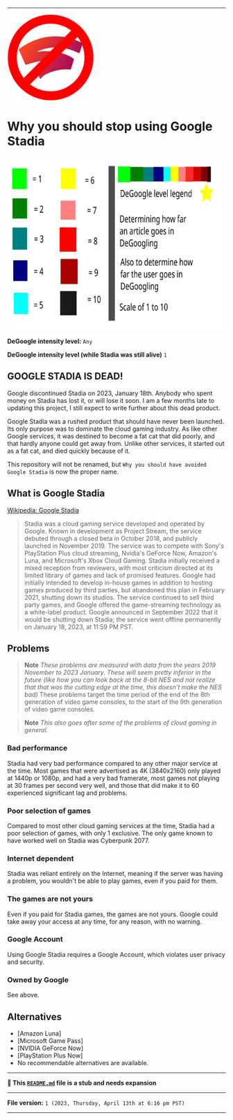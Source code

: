
***

<img alt="Google Stadia (2021) logo failed to load. Click/tap here to attempt to view it" src="/Anti-Google-Stadia_1024pxIcon_V1_HighCompression.png" width="200" height="200"/>

# Why you should stop using Google Stadia

<img alt="DeGoogle Ranking scale failed to load. Click/tap here to attempt to view it" src="/10Scale_Legend_V2.svg" width="600" height="400"/>

**DeGoogle intensity level:** `Any`

**DeGoogle intensity level (while Stadia was still alive)** `1`

## GOOGLE STADIA IS DEAD!

Google discontinued Stadia on 2023, January 18th. Anybody who spent money on Stadia has lost it, or will lose it soon. I am a few months late to updating this project, I still expect to write further about this dead product.

Google Stadia was a rushed product that should have never been launched. Its only purpose was to dominate the cloud gaming industry. As like other Google services, it was destined to become a fat cat that did poorly, and that hardly anyone could get away from. Unlike other services, it started out as a fat cat, and died quickly because of it.

This repository will not be renamed, but `Why you should have avoided Google Stadia` is now the proper name.

## What is Google Stadia

[Wikipedia: Google Stadia](https://en.wikipedia.org/w/index.php?title=Google_Stadia&oldid=1148858429&useskin=monobook)

> Stadia was a cloud gaming service developed and operated by Google. Known in development as Project Stream, the service debuted through a closed beta in October 2018, and publicly launched in November 2019. The service was to compete with Sony's PlayStation Plus cloud streaming, Nvidia's GeForce Now, Amazon's Luna, and Microsoft's Xbox Cloud Gaming. Stadia initially received a mixed reception from reviewers, with most criticism directed at its limited library of games and lack of promised features. Google had initially intended to develop in-house games in addition to hosting games produced by third parties, but abandoned this plan in February 2021, shutting down its studios. The service continued to sell third party games, and Google offered the game-streaming technology as a white-label product. Google announced in September 2022 that it would be shutting down Stadia; the service went offline permanently on January 18, 2023, at 11:59 PM PST.

## Problems

> **Note** _These problems are measured with data from the years 2019 November to 2023 January. These will seem pretty inferior in the future (like how you can look back at the 8-bit NES and not realize that that was the cutting edge at the time, this doesn't make the NES bad)_ These problems target the time period of the end of the 8th generation of video game consoles, to the start of the 9th generation of video game consoles.

> **Note** _This also goes after some of the problems of cloud gaming in general._

### Bad performance

Stadia had very bad performance compared to any other major service at the time. Most games that were advertised as 4K (3840x2160) only played at 1440p or 1080p, and had a very bad framerate, most games not playing at 30 frames per second very well, and those that did make it to 60 experienced significant lag and problems.

### Poor selection of games

Compared to most other cloud gaming services at the time, Stadia had a poor selection of games, with only 1 exclusive. The only game known to have worked well on Stadia was Cyberpunk 2077.

### Internet dependent

Stadia was reliant entirely on the Internet, meaning if the server was having a problem, you wouldn't be able to play games, even if you paid for them.

### The games are not yours

Even if you paid for Stadia games, the games are not yours. Google could take away your access at any time, for any reason, with no warning.

### Google Account

Using Google Stadia requires a Google Account, which violates user privacy and security.

### Owned by Google

See above.

## Alternatives

<!-- As of 2023, Thursday, April 13th, there aren't any recommendable cloud gaming platforms for DeGooglers. !-->

- [Amazon Luna] <!-- (not recommended) !-->
- [Microsoft Game Pass] <!-- (not recommended) !-->
- [NVIDIA GeForce Now] <!-- (not recommended) !-->
- [PlayStation Plus Now] <!-- (not recommended) !-->
- No recommendable alternatives are available.

***

**🌱️ This [`README.md`](/README.md) file is a stub and needs expansion**

***

**File version:** `1 (2023, Thursday, April 13th at 6:16 pm PST)`

***
